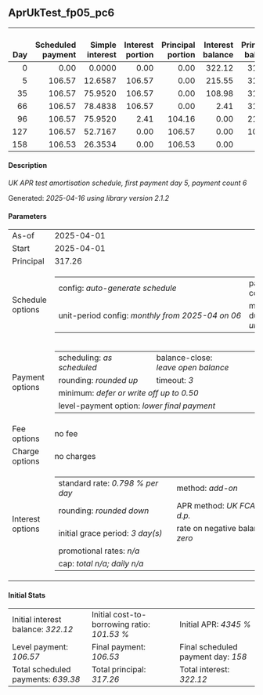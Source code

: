 <h2>AprUkTest_fp05_pc6</h2>
<table>
    <thead style="vertical-align: bottom;">
        <th style="text-align: right;">Day</th>
        <th style="text-align: right;">Scheduled payment</th>
        <th style="text-align: right;">Simple interest</th>
        <th style="text-align: right;">Interest portion</th>
        <th style="text-align: right;">Principal portion</th>
        <th style="text-align: right;">Interest balance</th>
        <th style="text-align: right;">Principal balance</th>
        <th style="text-align: right;">Total simple interest</th>
        <th style="text-align: right;">Total interest</th>
        <th style="text-align: right;">Total principal</th>
    </thead>
    <tr style="text-align: right;">
        <td class="ci00">0</td>
        <td class="ci01" style="white-space: nowrap;">0.00</td>
        <td class="ci02">0.0000</td>
        <td class="ci03">0.00</td>
        <td class="ci04">0.00</td>
        <td class="ci05">322.12</td>
        <td class="ci06">317.26</td>
        <td class="ci07">0.0000</td>
        <td class="ci08">0.00</td>
        <td class="ci09">0.00</td>
    </tr>
    <tr style="text-align: right;">
        <td class="ci00">5</td>
        <td class="ci01" style="white-space: nowrap;">106.57</td>
        <td class="ci02">12.6587</td>
        <td class="ci03">106.57</td>
        <td class="ci04">0.00</td>
        <td class="ci05">215.55</td>
        <td class="ci06">317.26</td>
        <td class="ci07">12.6587</td>
        <td class="ci08">106.57</td>
        <td class="ci09">0.00</td>
    </tr>
    <tr style="text-align: right;">
        <td class="ci00">35</td>
        <td class="ci01" style="white-space: nowrap;">106.57</td>
        <td class="ci02">75.9520</td>
        <td class="ci03">106.57</td>
        <td class="ci04">0.00</td>
        <td class="ci05">108.98</td>
        <td class="ci06">317.26</td>
        <td class="ci07">88.6107</td>
        <td class="ci08">213.14</td>
        <td class="ci09">0.00</td>
    </tr>
    <tr style="text-align: right;">
        <td class="ci00">66</td>
        <td class="ci01" style="white-space: nowrap;">106.57</td>
        <td class="ci02">78.4838</td>
        <td class="ci03">106.57</td>
        <td class="ci04">0.00</td>
        <td class="ci05">2.41</td>
        <td class="ci06">317.26</td>
        <td class="ci07">167.0945</td>
        <td class="ci08">319.71</td>
        <td class="ci09">0.00</td>
    </tr>
    <tr style="text-align: right;">
        <td class="ci00">96</td>
        <td class="ci01" style="white-space: nowrap;">106.57</td>
        <td class="ci02">75.9520</td>
        <td class="ci03">2.41</td>
        <td class="ci04">104.16</td>
        <td class="ci05">0.00</td>
        <td class="ci06">213.10</td>
        <td class="ci07">243.0465</td>
        <td class="ci08">322.12</td>
        <td class="ci09">104.16</td>
    </tr>
    <tr style="text-align: right;">
        <td class="ci00">127</td>
        <td class="ci01" style="white-space: nowrap;">106.57</td>
        <td class="ci02">52.7167</td>
        <td class="ci03">0.00</td>
        <td class="ci04">106.57</td>
        <td class="ci05">0.00</td>
        <td class="ci06">106.53</td>
        <td class="ci07">295.7632</td>
        <td class="ci08">322.12</td>
        <td class="ci09">210.73</td>
    </tr>
    <tr style="text-align: right;">
        <td class="ci00">158</td>
        <td class="ci01" style="white-space: nowrap;">106.53</td>
        <td class="ci02">26.3534</td>
        <td class="ci03">0.00</td>
        <td class="ci04">106.53</td>
        <td class="ci05">0.00</td>
        <td class="ci06">0.00</td>
        <td class="ci07">322.1166</td>
        <td class="ci08">322.12</td>
        <td class="ci09">317.26</td>
    </tr>
</table>
<h4>Description</h4>
<p><i>UK APR test amortisation schedule, first payment day 5, payment count 6</i></p>
<p>Generated: <i>2025-04-16 using library version 2.1.2</i></p>
<h4>Parameters</h4>
<table>
    <tr>
        <td>As-of</td>
        <td>2025-04-01</td>
    </tr>
    <tr>
        <td>Start</td>
        <td>2025-04-01</td>
    </tr>
    <tr>
        <td>Principal</td>
        <td>317.26</td>
    </tr>
    <tr>
        <td>Schedule options</td>
        <td>
            <table>
                <tr>
                    <td>config: <i>auto-generate schedule</i></td>
                    <td>payment count: <i>6</i></td>
                </tr>
                <tr>
                    <td style="white-space: nowrap;">unit-period config: <i>monthly from 2025-04 on 06</i></td>
                    <td>max duration: <i>unlimited</i></td>
                </tr>
            </table>
        </td>
    </tr>
    <tr>
        <td>Payment options</td>
        <td>
            <table>
                <tr>
                    <td>scheduling: <i>as scheduled</i></td>
                    <td>balance-close: <i>leave&nbsp;open&nbsp;balance</i></td>
                </tr>
                <tr>
                    <td>rounding: <i>rounded up</i></td>
                    <td>timeout: <i>3</i></td>
                </tr>
                <tr>
                    <td colspan='2'>minimum: <i>defer&nbsp;or&nbsp;write&nbsp;off&nbsp;up&nbsp;to&nbsp;0.50</i></td>
                </tr>
                <tr>
                    <td colspan='2'>level-payment option: <i>lower&nbsp;final&nbsp;payment</i></td>
                </tr>
            </table>
        </td>
    </tr>
    <tr>
        <td>Fee options</td>
        <td>no fee
        </td>
    </tr>
    <tr>
        <td>Charge options</td>
        <td>no charges
        </td>
    </tr>
    <tr>
        <td>Interest options</td>
        <td>
            <table>
                <tr>
                    <td>standard rate: <i>0.798 % per day</i></td>
                    <td>method: <i>add-on</i></td>
                </tr>
                <tr>
                    <td>rounding: <i>rounded down</i></td>
                    <td>APR method: <i>UK FCA to 1 d.p.</i></td>
                </tr>
                <tr>
                    <td>initial grace period: <i>3 day(s)</i></td>
                    <td>rate on negative balance: <i>zero</i></td>
                </tr>
                <tr>
                    <td colspan="2">promotional rates: <i><i>n/a</i></i></td>
                </tr>
                <tr>
                    <td colspan="2">cap: <i>total <i>n/a</i>; daily <i>n/a</i></td>
                </tr>
            </table>
        </td>
    </tr>
</table>
<h4>Initial Stats</h4>
<table>
    <tr>
        <td>Initial interest balance: <i>322.12</i></td>
        <td>Initial cost-to-borrowing ratio: <i>101.53 %</i></td>
        <td>Initial APR: <i>4345 %</i></td>
    </tr>
    <tr>
        <td>Level payment: <i>106.57</i></td>
        <td>Final payment: <i>106.53</i></td>
        <td>Final scheduled payment day: <i>158</i></td>
    </tr>
    <tr>
        <td>Total scheduled payments: <i>639.38</i></td>
        <td>Total principal: <i>317.26</i></td>
        <td>Total interest: <i>322.12</i></td>
    </tr>
</table>
